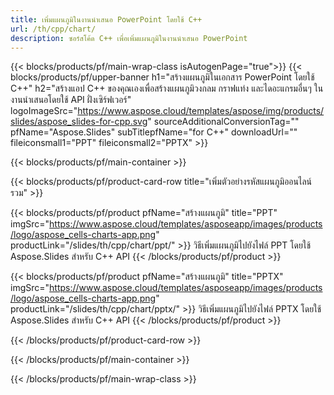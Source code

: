 ```yaml
---
title: เพิ่มแผนภูมิในงานนำเสนอ PowerPoint โดยใช้ C++
url: /th/cpp/chart/
description: ซอร์สโค้ด C++ เพื่อเพิ่มแผนภูมิในงานนำเสนอ PowerPoint
---
```


{{< blocks/products/pf/main-wrap-class isAutogenPage="true">}}
{{< blocks/products/pf/upper-banner h1="สร้างแผนภูมิในเอกสาร PowerPoint โดยใช้ C++" h2="สร้างแอป C++ ของคุณเองเพื่อสร้างแผนภูมิวงกลม กราฟแท่ง และไดอะแกรมอื่นๆ ในงานนำเสนอโดยใช้ API ฝั่งเซิร์ฟเวอร์" logoImageSrc="https://www.aspose.cloud/templates/aspose/img/products/slides/aspose_slides-for-cpp.svg" sourceAdditionalConversionTag="" pfName="Aspose.Slides" subTitlepfName="for C++" downloadUrl="" fileiconsmall1="PPT" fileiconsmall2="PPTX" >}}

{{< blocks/products/pf/main-container >}}

{{< blocks/products/pf/product-card-row title="เพิ่มตัวอย่างรหัสแผนภูมิออนไลน์รวม" >}}

{{< blocks/products/pf/product pfName="สร้างแผนภูมิ" title="PPT" imgSrc="https://www.aspose.cloud/templates/asposeapp/images/products/logo/aspose_cells-charts-app.png" productLink="/slides/th/cpp/chart/ppt/" >}}
วิธีเพิ่มแผนภูมิไปยังไฟล์ PPT โดยใช้ Aspose.Slides สำหรับ C++ API
{{< /blocks/products/pf/product >}}

{{< blocks/products/pf/product pfName="สร้างแผนภูมิ" title="PPTX" imgSrc="https://www.aspose.cloud/templates/asposeapp/images/products/logo/aspose_cells-charts-app.png" productLink="/slides/th/cpp/chart/pptx/" >}}
วิธีเพิ่มแผนภูมิไปยังไฟล์ PPTX โดยใช้ Aspose.Slides สำหรับ C++ API
{{< /blocks/products/pf/product >}}



{{< /blocks/products/pf/product-card-row >}}

{{< /blocks/products/pf/main-container >}}
    
{{< /blocks/products/pf/main-wrap-class >}}